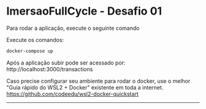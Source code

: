 # ImersaoFullCycle - Desafio 01


Para rodar a aplicação, execute o seguinte comando

Execute os comandos:


```bash
docker-compose up
```
Após a aplicação subir pode ser acessado por: http://localhost:3000/transactions

Caso precise configurar seu ambiente para rodar o docker, use o melhor "Guia rápido do WSL2 + Docker" existente em toda a internet.
https://github.com/codeedu/wsl2-docker-quickstart



------------------------------------------------
